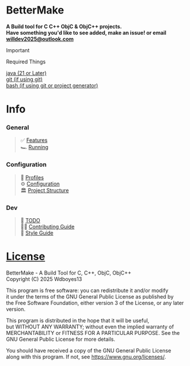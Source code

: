 # BetterMake  
__A Build tool for C C++ ObjC & ObjC++ projects.__   
__Have something you'd like to see added, make an issue! or email [willdev2025@outlook.com](mailto:willdev2025@outlook.com)__  
  
> [!IMPORTANT]
> Required Things
> 
> [java (21 or Later)](https://adoptium.net/temurin/releases/?package=jdk&version=21)  
> [git (if using git)](https://git-scm.com/downloads)  
> [bash (if using git or project generator)](https://www.gnu.org/software/bash/)
  
  
# Info  
### General
> ✅ [Features](Docs/FEATURES.md)  
> 🏎️ [Running](Docs/RUNNING.md)   
### Configuration  
> 🪪 [Profiles](Docs/PROFILES.md)  
> ⚙️ [Configuration](Docs/CONFIG.md)  
> 🏛️ [Project Structure](Docs/PROJ_STRUCT.md)
### Dev
> 🧾 [TODO](Docs/TODO.md)  
> 👷‍♂️ [Contributing Guide](CONTRIBUTING.md)  
> 📘 [Style Guide](Docs/STYLE.md)  

# [License](LICENSE)
BetterMake - A Build Tool for C, C++, ObjC, ObjC++  
Copyright (C) 2025  Wdboyes13  
  
This program is free software: you can redistribute it and/or modify  
it under the terms of the GNU General Public License as published by  
the Free Software Foundation, either version 3 of the License, or any later version.  
  
This program is distributed in the hope that it will be useful,  
but WITHOUT ANY WARRANTY; without even the implied warranty of  
MERCHANTABILITY or FITNESS FOR A PARTICULAR PURPOSE.  See the  
GNU General Public License for more details.  
  
You should have received a copy of the GNU General Public License  
along with this program.  If not, see https://www.gnu.org/licenses/.  
    
